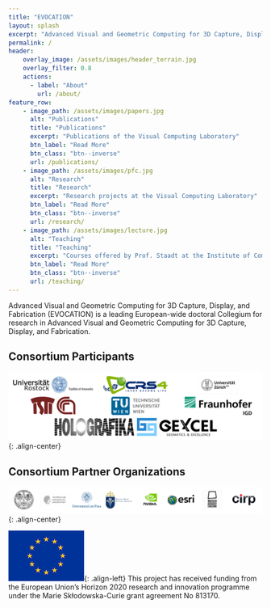 ```yaml
---
title: "EVOCATION"
layout: splash
excerpt: "Advanced Visual and Geometric Computing for 3D Capture, Display, and Fabrication - A Marie Skłodowska-Curie Actions Innovative Training Network (MCSA-ITN)"
permalink: /
header:
    overlay_image: /assets/images/header_terrain.jpg
    overlay_filter: 0.8
    actions:
      - label: "About"
        url: /about/
feature_row:
    - image_path: /assets/images/papers.jpg
      alt: "Publications"
      title: "Publications"
      excerpt: "Publications of the Visual Computing Laboratory"
      btn_label: "Read More"
      btn_class: "btn--inverse"
      url: /publications/
    - image_path: /assets/images/pfc.jpg
      alt: "Research"
      title: "Research"
      excerpt: "Research projects at the Visual Computing Laboratory"
      btn_label: "Read More"
      btn_class: "btn--inverse"
      url: /research/
    - image_path: /assets/images/lecture.jpg
      alt: "Teaching"
      title: "Teaching"
      excerpt: "Courses offered by Prof. Staadt at the Institute of Computer Science"
      btn_label: "Read More"
      btn_class: "btn--inverse"
      url: /teaching/
---
```

Advanced Visual and Geometric Computing for 3D Capture, Display, and Fabrication (EVOCATION) is a leading European-wide doctoral Collegium for research in Advanced Visual and Geometric Computing for 3D Capture, Display, and Fabrication.
<!-- {: .text-center } -->

<!-- **Recruitment for several ESR fellowships has started. Please visit the [EVOCATION Recruitment Page](/recruitment/) for more informtion about available jobs.**
{: .notice--info} -->

<!-- {% include feature_row %} -->

## Consortium Participants

![Participants](/assets/images/participants.png){: .align-center}

## Consortium Partner Organizations

![Partner Organizations](/assets/images/partners.png){: .align-center}

![EU Emblem](/assets/images/flag_eu_150.jpg){: .align-left}
This project has received funding from the European Union’s Horizon 2020 research and innovation programme under the Marie Skłodowska-Curie grant agreement No 813170.
